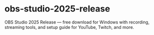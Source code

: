 # obs-studio-2025-release
OBS Studio 2025 Release — free download for Windows with recording, streaming tools, and setup guide for YouTube, Twitch, and more.
